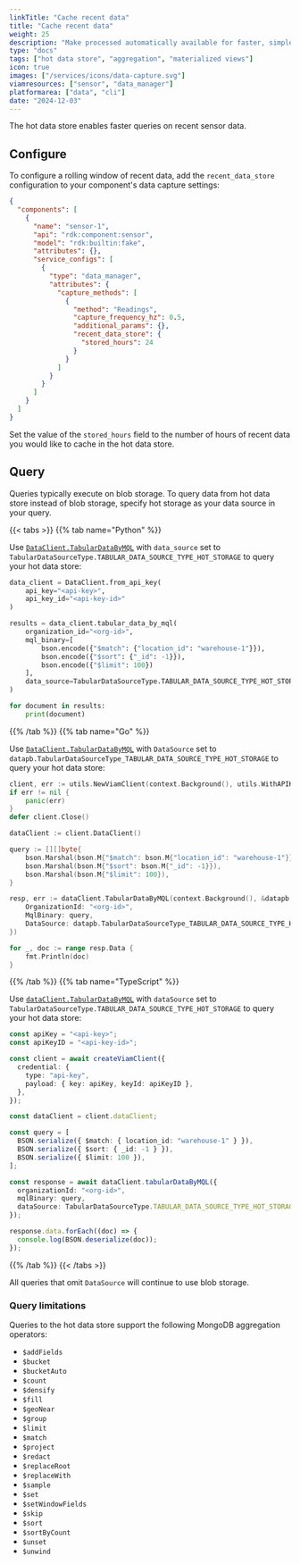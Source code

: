 ```yaml
---
linkTitle: "Cache recent data"
title: "Cache recent data"
weight: 25
description: "Make processed automatically available for faster, simpler queries."
type: "docs"
tags: ["hot data store", "aggregation", "materialized views"]
icon: true
images: ["/services/icons/data-capture.svg"]
viamresources: ["sensor", "data_manager"]
platformarea: ["data", "cli"]
date: "2024-12-03"
---
```


The hot data store enables faster queries on recent sensor data.

## Configure

To configure a rolling window of recent data, add the `recent_data_store` configuration to your component's data capture settings:

```json {class="line-numbers linkable-line-numbers" data-line="17-19"}
{
  "components": [
    {
      "name": "sensor-1",
      "api": "rdk:component:sensor",
      "model": "rdk:builtin:fake",
      "attributes": {},
      "service_configs": [
        {
          "type": "data_manager",
          "attributes": {
            "capture_methods": [
              {
                "method": "Readings",
                "capture_frequency_hz": 0.5,
                "additional_params": {},
                "recent_data_store": {
                  "stored_hours": 24
                }
              }
            ]
          }
        }
      ]
    }
  ]
}
```

Set the value of the `stored_hours` field to the number of hours of recent data you would like to cache in the hot data store.

## Query

Queries typically execute on blob storage.
To query data from hot data store instead of blob storage, specify hot storage as your data source in your query.

{{< tabs >}}
{{% tab name="Python" %}}

Use [`DataClient.TabularDataByMQL`](/dev/reference/apis/data-client/#tabulardatabymql) with `data_source` set to `TabularDataSourceType.TABULAR_DATA_SOURCE_TYPE_HOT_STORAGE` to query your hot data store:

```python
data_client = DataClient.from_api_key(
    api_key="<api-key>",
    api_key_id="<api-key-id>"
)

results = data_client.tabular_data_by_mql(
    organization_id="<org-id>",
    mql_binary=[
        bson.encode({"$match": {"location_id": "warehouse-1"}}),
        bson.encode({"$sort": {"_id": -1}}),
        bson.encode({"$limit": 100})
    ],
    data_source=TabularDataSourceType.TABULAR_DATA_SOURCE_TYPE_HOT_STORAGE
)

for document in results:
    print(document)
```

{{% /tab %}}
{{% tab name="Go" %}}

Use [`DataClient.TabularDataByMQL`](https://pkg.go.dev/go.viam.com/rdk/app#DataClient.TabularDataByMQL) with `DataSource` set to `datapb.TabularDataSourceType_TABULAR_DATA_SOURCE_TYPE_HOT_STORAGE` to query your hot data store:

```go
client, err := utils.NewViamClient(context.Background(), utils.WithAPIKey("<api-key>", "<api-key-id>"))
if err != nil {
    panic(err)
}
defer client.Close()

dataClient := client.DataClient()

query := [][]byte{
    bson.Marshal(bson.M{"$match": bson.M{"location_id": "warehouse-1"}}),
    bson.Marshal(bson.M{"$sort": bson.M{"_id": -1}}),
    bson.Marshal(bson.M{"$limit": 100}),
}

resp, err := dataClient.TabularDataByMQL(context.Background(), &datapb.TabularDataByMQLRequest{
    OrganizationId: "<org-id>",
    MqlBinary: query,
    DataSource: datapb.TabularDataSourceType_TABULAR_DATA_SOURCE_TYPE_HOT_STORAGE,
})

for _, doc := range resp.Data {
    fmt.Println(doc)
}
```

{{% /tab %}}
{{% tab name="TypeScript" %}}

Use [`dataClient.TabularDataByMQL`](/dev/reference/apis/data-client/#tabulardatabymql) with `dataSource` set to `TabularDataSourceType.TABULAR_DATA_SOURCE_TYPE_HOT_STORAGE` to query your hot data store:

```typescript
const apiKey = "<api-key>";
const apiKeyID = "<api-key-id>";

const client = await createViamClient({
  credential: {
    type: "api-key",
    payload: { key: apiKey, keyId: apiKeyID },
  },
});

const dataClient = client.dataClient;

const query = [
  BSON.serialize({ $match: { location_id: "warehouse-1" } }),
  BSON.serialize({ $sort: { _id: -1 } }),
  BSON.serialize({ $limit: 100 }),
];

const response = await dataClient.tabularDataByMQL({
  organizationId: "<org-id>",
  mqlBinary: query,
  dataSource: TabularDataSourceType.TABULAR_DATA_SOURCE_TYPE_HOT_STORAGE,
});

response.data.forEach((doc) => {
  console.log(BSON.deserialize(doc));
});
```

{{% /tab %}}
{{< /tabs >}}

All queries that omit `DataSource` will continue to use blob storage.

### Query limitations

Queries to the hot data store support the following MongoDB aggregation operators:

<!--
see whitelistStages in https://github.com/viamrobotics/app/blob/e706a2e3ea57a252f102b37e0ab2b9d6eeed51e0/datamanagement/tabular_data_by_query.go#L64
-->

- `$addFields`
- `$bucket`
- `$bucketAuto`
- `$count`
- `$densify`
- `$fill`
- `$geoNear`
- `$group`
- `$limit`
- `$match`
- `$project`
- `$redact`
- `$replaceRoot`
- `$replaceWith`
- `$sample`
- `$set`
- `$setWindowFields`
- `$skip`
- `$sort`
- `$sortByCount`
- `$unset`
- `$unwind`
